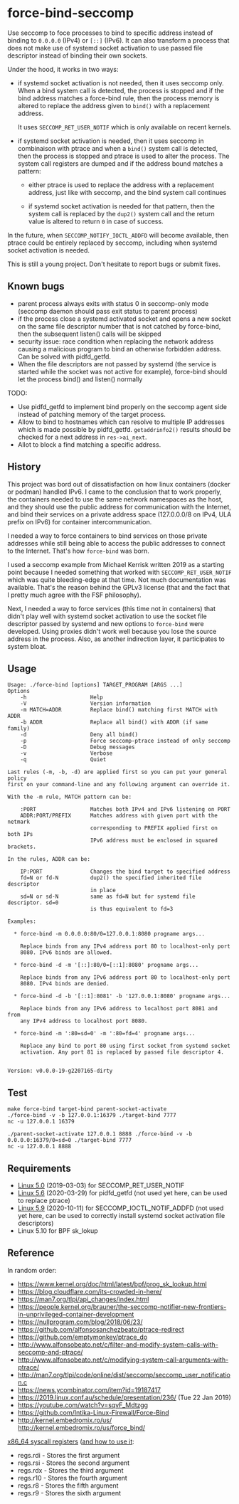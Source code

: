 force-bind-seccomp
==================

Use seccomp to foce processes to bind to specific address instead of binding to
`0.0.0.0` (IPv4) or `[::]` (IPv6). It can also transform a process that does not
make use of systemd socket activation to use passed file descriptor instead of
binding their own sockets.

Under the hood, it works in two ways:

- if systemd socket activation is not needed, then it uses seccomp only. When a
  bind system call is detected, the process is stopped and if the bind address
  matches a force-bind rule, then the process memory is altered to replace the
  address given to `bind()` with a replacement address.

  It uses `SECCOMP_RET_USER_NOTIF` which is only available on recent kernels.

- if systemd socket activation is needed, then it uses seccomp in combinaison
  with ptrace and when a `bind()` system call is detected, then the process is
  stopped and ptrace is used to alter the process. The system call registers are
  dumped and if the address bound matches a pattern:

    - either ptrace is used to replace the address with a replacement address,
      just like with seccomp, and the bind system call continues

    - if systemd socket activation is needed for that pattern, then the system
      call is replaced by the `dup2()` system call and the return value is
      altered to return `0` in case of success.

In the future, when `SECCOMP_NOTIFY_IOCTL_ADDFD` will become available, then
ptrace could be entirely replaced by seccomp, including when systemd socket
activation is needed.

This is still a young project. Don't hesitate to report bugs or submit fixes.

Known bugs
----------

- parent process always exits with status 0 in seccomp-only mode (seccomp daemon
  should pass exit status to parent process)
- if the process close a systemd activated socket and opens a new socket on the
  same file descriptor number that is not catched by force-bind, then the
  subsequent listen() calls will be skipped
- security issue: race condition when replacing the network address causing a
  malicious program to bind an otherwise forbidden address. Can be solved with
  pidfd_getfd.
- When the file descriptors are not passed by systemd (the service is started
  while the socket was not active for example), force-bind should let the
  process bind() and listen() normally

TODO:

- Use pidfd_getfd to implement bind properly on the seccomp agent side instead
  of patching memory of the target process.
- Allow to bind to hostnames which can resolve to multiple IP addresses which is
  made possible by pidfd_getfd. `getaddrinfo2()` results should be checked for a
  next address in `res->ai_next`.
- Allot to block a find matching a specific address.

History
-------

This project was bord out of dissatisfaction on how linux containers (docker or
podman) handled IPv6. I came to the conclusion that to work properly, the
containers needed to use the same network namespaces as the host, and they
should use the public address for communication with the Internet, and bind
their services on a private address space (127.0.0.0/8 on IPv4, ULA prefix on
IPv6) for container intercommunication.

I needed a way to force containers to bind services on those private addresses
while still being able to access the public addresses to connect to the
Internet. That's how `force-bind` was born.

I used a seccomp example from Michael Kerrisk written 2019 as a starting point
because I needed something that worked with `SECCOMP_RET_USER_NOTIF` which was
quite bleeding-edge at that time. Not much documentation was available. That's
the reason behind the GPLv3 license (that and the fact that I pretty much agree
with the FSF philosophy).

Next, I needed a way to force services (this time not in containers) that didn't
play well with systemd socket activation to use the socket file descriptor
passed by systemd and new options to `force-bind` were developed. Using proxies
didn't work well because you lose the source address in the process. Also, as
another indirection layer, it participates to system bloat.

Usage
-----

```
Usage: ./force-bind [options] TARGET_PROGRAM [ARGS ...]
Options
    -h                    Help
    -V                    Version information
    -m MATCH=ADDR         Replace bind() matching first MATCH with ADDR
    -b ADDR               Replace all bind() with ADDR (if same family)
    -d                    Deny all bind()
    -p                    Force seccomp-ptrace instead of only seccomp
    -D                    Debug messages
    -v                    Verbose
    -q                    Quiet

Last rules (-m, -b, -d) are applied first so you can put your general policy
first on your command-line and any following argument can override it.

With the -m rule, MATCH pattern can be:

    :PORT                 Matches both IPv4 and IPv6 listening on PORT
    ADDR:PORT/PREFIX      Matches address with given port with the netmark
                          corresponding to PREFIX applied first on both IPs
                          IPv6 address must be enclosed in squared brackets.

In the rules, ADDR can be:

    IP:PORT               Changes the bind target to specified address
    fd=N or fd-N          dup2() the specified inherited file descriptor
                          in place
    sd=N or sd-N          same as fd=N but for systemd file descriptor. sd=0
                          is thus equivalent to fd=3

Examples:

  * force-bind -m 0.0.0.0:80/0=127.0.0.1:8080 progname args...

    Replace binds from any IPv4 address port 80 to localhost-only port
    8080. IPv6 binds are allowed.

  * force-bind -d -m '[::]:80/0=[::1]:8080' progname args...

    Replace binds from any IPv6 address port 80 to localhost-only port
    8080. IPv4 binds are denied.

  * force-bind -d -b '[::1]:8081' -b '127.0.0.1:8080' progname args...

    Replace binds from any IPv6 address to localhost port 8081 and from
    any IPv4 address to localhost port 8080.

  * force-bind -m ':80=sd=0' -m ':80=fd=4' progname args...

    Replace any bind to port 80 using first socket from systemd socket
    activation. Any port 81 is replaced by passed file descriptor 4.


Version: v0.0.0-19-g2207165-dirty
```

Test
----

    make force-bind target-bind parent-socket-activate
    ./force-bind -v -b 127.0.0.1:16379 ./target-bind 7777
    nc -u 127.0.0.1 16379

    ./parent-socket-activate 127.0.0.1 8888 ./force-bind -v -b 0.0.0.0:16379/0=sd=0 ./target-bind 7777
    nc -u 127.0.0.1 8888


Requirements
------------

- [Linux 5.0](https://man7.org/tlpi/api_changes/index.html#Linux-5.0) (2019-03-03) for SECCOMP_RET_USER_NOTIF
- [Linux 5.6](https://man7.org/tlpi/api_changes/index.html#Linux-5.6) (2020-03-29) for pidfd_getfd (not used yet here, can be used to replace ptrace)
- [Linux 5.9](https://man7.org/tlpi/api_changes/index.html#Linux-5.9) (2020-10-11) for SECCOMP_IOCTL_NOTIF_ADDFD (not used yet here, can be used to correctly install systemd socket activation file descriptors)
- Linux 5.10 for BPF sk_lokup

Reference
---------

In random order:

- https://www.kernel.org/doc/html/latest/bpf/prog_sk_lookup.html
- https://blog.cloudflare.com/its-crowded-in-here/
- https://man7.org/tlpi/api_changes/index.html
- https://people.kernel.org/brauner/the-seccomp-notifier-new-frontiers-in-unprivileged-container-development
- https://nullprogram.com/blog/2018/06/23/
- https://github.com/alfonsosanchezbeato/ptrace-redirect
- https://github.com/emptymonkey/ptrace_do
- http://www.alfonsobeato.net/c/filter-and-modify-system-calls-with-seccomp-and-ptrace/
- http://www.alfonsobeato.net/c/modifying-system-call-arguments-with-ptrace/
- http://man7.org/tlpi/code/online/dist/seccomp/seccomp_user_notification.c
- https://news.ycombinator.com/item?id=19187417
- https://2019.linux.conf.au/schedule/presentation/236/ (Tue 22 Jan 2019)
- https://youtube.com/watch?v=sqvF_Mdtzgg
- https://github.com/Intika-Linux-Firewall/Force-Bind
- http://kernel.embedromix.ro/us/ http://kernel.embedromix.ro/us/force_bind/

[x86_64 syscall registers](http://blog.rchapman.org/posts/Linux_System_Call_Table_for_x86_64/) ([and how to use it](https://stackoverflow.com/questions/33431994/extracting-system-call-name-and-arguments-using-ptrace):

- regs.rdi - Stores the first argument
- regs.rsi - Stores the second argument
- regs.rdx - Stores the third argument
- regs.r10 - Stores the fourth argument
- regs.r8 - Stores the fifth argument
- regs.r9 - Stores the sixth argument

